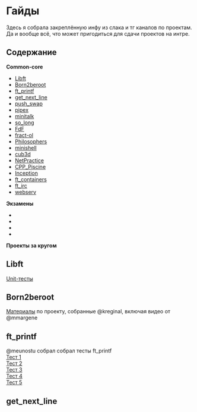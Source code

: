 # Гайды

Здесь я собрала закреплённую инфу из слака и тг каналов по проектам. Да и вообще всё, что может пригодиться для сдачи проектов на интре.

Содержание
----------
**Common-core**
- [Libft](#libft)
- [Born2beroot](#b2b)
- [ft_printf](#printf)
- [get_next_line](#gnl)
- [push_swap](#push_swap)
- [pipex](#pipex)
- [minitalk](#minitalk)
- [so_long](#so_long)
- [FdF](#fdf)
- [fract-ol](#fract_ol)
- [Philosophers](#philo)
- [minishell](#minishell)
- [cub3d](#cub3d)
- [NetPractice](#netpractice)
- [CPP_Piscine](#cpp)
- [Inception](#inception)
- [ft_containers](#containers)
- [ft_irc](#irc)
- [webserv](#webserv)

**Экзамены**
- [](#)
- [](#)
- [](#)
- [](#)

**Проекты за кругом**

<a name="libft">Libft</a>  
----------

[Unit-тесты](https://github.com/alelievr/libft-unit-test)

<a name="b2b">Born2beroot</a>  
----------

[Материалы](https://gitlab.com/NickKeepKind/born2beroot) по проекту, собранные @kreginal, включая видео от @mmargene

<a name="printf">ft_printf</a>  
----------
@meunostu собрал собрал тесты ft_printf  
[Тест 1](https://github.com/charMstr/printf_lover_v2)  
[Тест 2](https://github.com/Mazoise/42TESTERS-PRINTF)  
[Тест 3](https://github.com/cacharle/ft_printf_test)  
[Тест 4](https://github.com/gavinfielder/pft)  
[Тест 5](https://github.com/cclaude42/PFT_2019)  

<a name="gnl">get_next_line</a>  
----------

